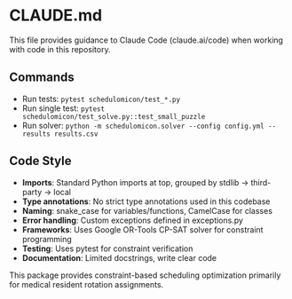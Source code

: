 # CLAUDE.md

This file provides guidance to Claude Code (claude.ai/code) when working with code in this repository.

## Commands
- Run tests: `pytest schedulomicon/test_*.py`
- Run single test: `pytest schedulomicon/test_solve.py::test_small_puzzle`
- Run solver: `python -m schedulomicon.solver --config config.yml --results results.csv`

## Code Style
- **Imports**: Standard Python imports at top, grouped by stdlib → third-party → local
- **Type annotations**: No strict type annotations used in this codebase
- **Naming**: snake_case for variables/functions, CamelCase for classes
- **Error handling**: Custom exceptions defined in exceptions.py
- **Frameworks**: Uses Google OR-Tools CP-SAT solver for constraint programming
- **Testing**: Uses pytest for constraint verification
- **Documentation**: Limited docstrings, write clear code

This package provides constraint-based scheduling optimization primarily for medical resident rotation assignments.